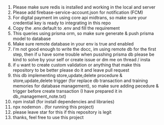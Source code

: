 1. Please make sure redis is installed and working in the local and server
2. Please add firebase-service-account.json for notification (FCM)
3. For digital payment im using core api midtrans, so make sure your credential key is ready to integrating in this repo
4. Copy the .env.default to .env and fill the requirement
5. This queries using prisma orm, so make sure generate & push prisma model to database
6. Make sure remote database in your env is true and enabled
7. I'm not good enough to write the docc, im using remote db for the first step, then if u have some trouble when pusshing prisma db please be kind to solve by your self or create issue or dm me on thread / insta
8. if u want to create custom validation or anything that make this repository to be better please do it and leave pull request
9. this db implementing store,update,delete procedure & store,update,delete trigger (for replace db transaction and training memories for database management), so make sure adding pecedure & trigger before create transaction (I have prepared it in db_management_note.txt)
10. npm install (for install dependencies and libraries)
11. npx nodemon . (for running this project)
12. please leave star for this if this repository is legit
13. thanks, feel free to use this project
